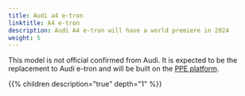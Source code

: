 ```yaml
---
title: Audi a4 e-tron
linktitle: A4 e-tron
description: Audi A4 e-tron will have a world premiere in 2024
weight: 5
---
```


This model is not official confirmed from Audi. It is expected to be the replacement to Audi e-tron and will be built on the [PPE platform](/technology/bev-platforms/ppe/).

{{% children description="true" depth="1" %}}
